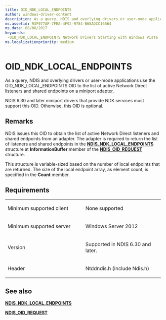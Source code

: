 ```yaml
---
title: OID_NDK_LOCAL_ENDPOINTS
author: windows-driver-content
description: As a query, NDIS and overlying drivers or user-mode applications use the OID_NDK_LOCAL_ENDPOINTS OID to the list of active Network Direct listeners and shared endpoints on a miniport adapter.
ms.assetid: 93F077AF-7FEA-4F92-9784-B65ADCC16564
ms.date: 08/08/2017
keywords: 
 -OID_NDK_LOCAL_ENDPOINTS Network Drivers Starting with Windows Vista
ms.localizationpriority: medium
---
```


# OID\_NDK\_LOCAL\_ENDPOINTS


As a query, NDIS and overlying drivers or user-mode applications use the OID\_NDK\_LOCAL\_ENDPOINTS OID to the list of active Network Direct listeners and shared endpoints on a miniport adapter.

NDIS 6.30 and later miniport drivers that provide NDK services must support this OID. Otherwise, this OID is optional.

Remarks
-------

NDIS issues this OID to obtain the list of active Network Direct listeners and shared endpoints from an adapter. The adapter is required to return the list of listeners and shared endpoints in the [**NDIS\_NDK\_LOCAL\_ENDPOINTS**](https://msdn.microsoft.com/library/windows/hardware/hh451563) structure at **InformationBuffer** member of the [**NDIS\_OID\_REQUEST**](https://msdn.microsoft.com/library/windows/hardware/ff566710) structure.

This structure is variable-sized based on the number of local endpoints that are returned. The size of the local endpoint array, as element count, is specified in the **Count** member.

Requirements
------------

<table>
<colgroup>
<col width="50%" />
<col width="50%" />
</colgroup>
<tbody>
<tr class="odd">
<td><p>Minimum supported client</p></td>
<td><p>None supported</p></td>
</tr>
<tr class="even">
<td><p>Minimum supported server</p></td>
<td><p>Windows Server 2012</p></td>
</tr>
<tr class="odd">
<td><p>Version</p></td>
<td><p>Supported in NDIS 6.30 and later.</p></td>
</tr>
<tr class="even">
<td><p>Header</p></td>
<td>Ntddndis.h (include Ndis.h)</td>
</tr>
</tbody>
</table>

## See also


[**NDIS\_NDK\_LOCAL\_ENDPOINTS**](https://msdn.microsoft.com/library/windows/hardware/hh451563)

[**NDIS\_OID\_REQUEST**](https://msdn.microsoft.com/library/windows/hardware/ff566710)

 

 




